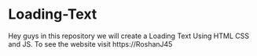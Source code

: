 # Loading-Text
Hey guys in this repository we will create a Loading Text Using HTML CSS and JS. To see the website visit https://RoshanJ45
